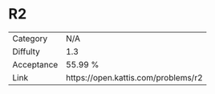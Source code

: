 # R2

<table>
    <tr>
        <td>Category</td>
        <td>N/A</td>
    </tr>
    <tr>
        <td>Diffulty</td>
        <td>1.3</td>
    </tr>
    <tr>
        <td>Acceptance</td>
        <td>55.99 %</td>
    </tr>
    <tr>
        <td>Link</td>
        <td>https://open.kattis.com/problems/r2</td>
    </tr>
</table>